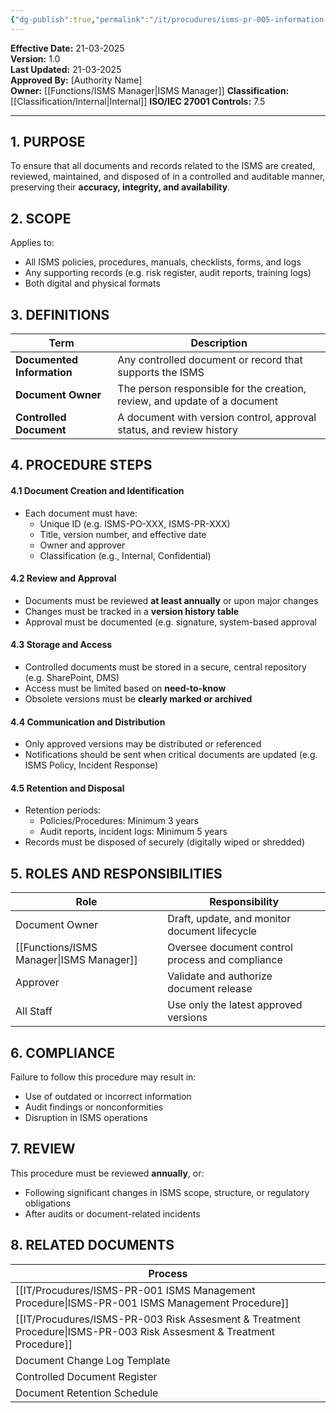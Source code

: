 ```yaml
---
{"dg-publish":true,"permalink":"/it/procudures/isms-pr-005-information-control-procedure/","tags":["procedure","information","control"],"noteIcon":"default"}
---
```


 **Effective Date:** 21-03-2025  
**Version:** 1.0  
**Last Updated:** 21-03-2025  
**Approved By:** [Authority Name]  
**Owner:** [[Functions/ISMS Manager\|ISMS Manager]]
**Classification:** [[Classification/Internal\|Internal]]
**ISO/IEC 27001 Controls:** 7.5

---
## **1. PURPOSE**  
To ensure that all documents and records related to the ISMS are created, reviewed, maintained, and disposed of in a controlled and auditable manner, preserving their **accuracy, integrity, and availability**.
## **2. SCOPE**
Applies to:
- All ISMS policies, procedures, manuals, checklists, forms, and logs
- Any supporting records (e.g. risk register, audit reports, training logs)
- Both digital and physical formats
## **3. DEFINITIONS**

| Term                       | Description                                                               |
| -------------------------- | ------------------------------------------------------------------------- |
| **Documented Information** | Any controlled document or record that supports the ISMS                  |
| **Document Owner**         | The person responsible for the creation, review, and update of a document |
| **Controlled Document**    | A document with version control, approval status, and review history      |
## **4. PROCEDURE STEPS**

#### 4.1 Document Creation and Identification
- Each document must have:
    - Unique ID (e.g. ISMS-PO-XXX, ISMS-PR-XXX)
    - Title, version number, and effective date
    - Owner and approver
    - Classification (e.g., Internal, Confidential)
#### 4.2 Review and Approval
- Documents must be reviewed **at least annually** or upon major changes
- Changes must be tracked in a **version history table**
- Approval must be documented (e.g. signature, system-based approval
#### 4.3 Storage and Access
- Controlled documents must be stored in a secure, central repository (e.g. SharePoint, DMS)
- Access must be limited based on **need-to-know**
- Obsolete versions must be **clearly marked or archived**
#### 4.4 Communication and Distribution
- Only approved versions may be distributed or referenced
- Notifications should be sent when critical documents are updated (e.g. ISMS Policy, Incident Response)
#### 4.5 Retention and Disposal
- Retention periods:
    - Policies/Procedures: Minimum 3 years
    - Audit reports, incident logs: Minimum 5 years
- Records must be disposed of securely (digitally wiped or shredded)

## **5. ROLES AND RESPONSIBILITIES**  

| Role             | Responsibility                                  |
| ---------------- | ----------------------------------------------- |
| Document Owner   | Draft, update, and monitor document lifecycle   |
| [[Functions/ISMS Manager\|ISMS Manager]] | Oversee document control process and compliance |
| Approver         | Validate and authorize document release         |
| All Staff        | Use only the latest approved versions           |
## **6. COMPLIANCE**  
Failure to follow this procedure may result in:
- Use of outdated or incorrect information
- Audit findings or nonconformities
- Disruption in ISMS operations
## **7. REVIEW**
This procedure must be reviewed **annually**, or:
- Following significant changes in ISMS scope, structure, or regulatory obligations
- After audits or document-related incidents
## **8. RELATED DOCUMENTS**

| Process                                              |
| ---------------------------------------------------- |
| [[IT/Procudures/ISMS-PR-001 ISMS Management Procedure\|ISMS-PR-001 ISMS Management Procedure]]            |
| [[IT/Procudures/ISMS-PR-003 Risk Assesment & Treatment Procedure\|ISMS-PR-003 Risk Assesment & Treatment Procedure]] |
| Document Change Log Template                         |
| Controlled Document Register                         |
| Document Retention Schedule                          |








